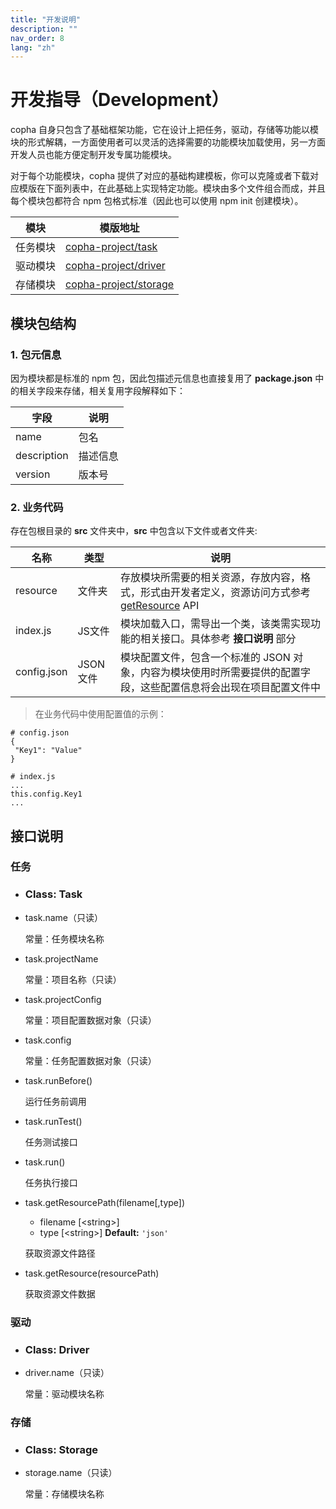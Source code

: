 ```yaml
---
title: "开发说明"
description: ""
nav_order: 8
lang: "zh"
---
```


# 开发指导（Development）
copha 自身只包含了基础框架功能，它在设计上把任务，驱动，存储等功能以模块的形式解耦，一方面使用者可以灵活的选择需要的功能模块加载使用，另一方面开发人员也能方便定制开发专属功能模块。

对于每个功能模块，copha 提供了对应的基础构建模板，你可以克隆或者下载对应模版在下面列表中，在此基础上实现特定功能。模块由多个文件组合而成，并且每个模块包都符合 npm 包格式标准（因此也可以使用 npm init 创建模块）。

| 模块 | 模版地址|
|--|--|
| 任务模块 | [copha-project/task](https://github.com/copha-project/copha) |
| 驱动模块 | [copha-project/driver](https://github.com/copha-project/copha) |
| 存储模块 | [copha-project/storage](https://github.com/copha-project/copha) |


## 模块包结构
### 1. 包元信息
因为模块都是标准的 npm 包，因此包描述元信息也直接复用了 **package.json** 中的相关字段来存储，相关复用字段解释如下：

| 字段 | 说明|
|--|--|
| name | 包名 |
| description | 描述信息 |
| version| 版本号 |

### 2. 业务代码
存在包根目录的 **src** 文件夹中，**src** 中包含以下文件或者文件夹:

| 名称 | 类型 | 说明|
|--|--|--|
| resource | 文件夹 | 存放模块所需要的相关资源，存放内容，格式，形式由开发者定义，资源访问方式参考 [getResource](#getResource) API |
| index.js| JS文件 | 模块加载入口，需导出一个类，该类需实现功能的相关接口。具体参考 **接口说明** 部分|
| config.json| JSON文件 | 模块配置文件，包含一个标准的 JSON 对象，内容为模块使用时所需要提供的配置字段，这些配置信息将会出现在项目配置文件中 |

> 在业务代码中使用配置值的示例：
 
```
# config.json
{
 "Key1": "Value"
}

# index.js
...
this.config.Key1
...
```

## 接口说明

### 任务
- ###  Class: Task
- task.name（只读）

	常量：任务模块名称

- task.projectName

	常量：项目名称（只读）

- task.projectConfig

	常量：项目配置数据对象（只读）

- task.config

	常量：任务配置数据对象（只读）

- task.runBefore()

	运行任务前调用

- task.runTest()

	任务测试接口

- task.run()

	任务执行接口

- task.getResourcePath(filename[,type])
	- filename [<string\>]
	- type [<string\>] **Default:** `'json'`

	获取资源文件路径
- task.getResource(resourcePath)

	获取资源文件数据

### 驱动
- ###  Class: Driver
- driver.name（只读）

	常量：驱动模块名称

### 存储
- ###  Class: Storage
- storage.name（只读）

	常量：存储模块名称

